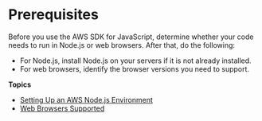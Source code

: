 # Prerequisites<a name="jssdk-prerequisites"></a>

Before you use the AWS SDK for JavaScript, determine whether your code needs to run in Node\.js or web browsers\. After that, do the following: 
+ For Node\.js, install Node\.js on your servers if it is not already installed\.
+ For web browsers, identify the browser versions you need to support\.

**Topics**
+ [Setting Up an AWS Node\.js Environment](setting-up-node.md)
+ [Web Browsers Supported](browsers-supported.md)